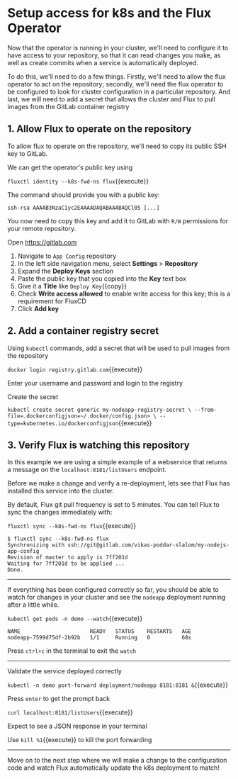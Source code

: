 # Setup access for k8s and the Flux Operator

Now that the operator is running in your cluster, we'll need to configure it to have access to your repository, so that it can read changes you make, as well as create commits when a service is automatically deployed.

To do this, we'll need to do a few things. Firstly, we'll need to allow the flux operator to act on the repository; secondly, we'll need the flux operator to be configured to look for cluster configuration in a particular repository. And last, we will need to add a secret that allows the cluster and Flux to pull images from the GitLab container registry

## 1. Allow Flux to operate on the repository

To allow flux to operate on the repository, we'll need to copy its public SSH key to GitLab.

We can get the operator's public key using

`fluxctl identity --k8s-fwd-ns flux`{{execute}}

The command should provide you with a public key:

```
ssh-rsa AAAAB3NzaC1yc2EAAAADAQABAAABAQCl05 [...]
```

You now need to copy this key and add it to GitLab with `R/W` permissions for your remote repository.

Open https://gitlab.com
1. Navigate to `App Config` repository
1. In the left side navigation menu, select **Settings** > **Repository**
1. Expand the **Deploy Keys** section
1. Paste the public key that you copied into the **Key** text box
1. Give it a **Title** like `Deploy Key`{{copy}}
1. Check **Write access allowed** to enable write access for this key; this is a requirement for FluxCD
1. Click **Add key**

## 2. Add a container registry secret

Using `kubectl` commands, add a secret that will be used to pull images from the repository

`docker login registry.gitlab.com`{{execute}}

Enter your username and password and login to the registry

Create the secret

`kubectl create secret generic my-nodeapp-registry-secret \
    --from-file=.dockerconfigjson=~/.docker/config.json> \
    --type=kubernetes.io/dockerconfigjson`{{execute}}

## 3. Verify Flux is watching this repository

In this example we are using a simple example of a webservice that returns a message on the `localhost:8181/listUsers` endpoint.

Before we make a change and verify a re-deployment, lets see that Flux has installed this service into the cluster.

By default, Flux git pull frequency is set to 5 minutes. You can tell Flux to sync the changes immediately with:

`fluxctl sync --k8s-fwd-ns flux`{{execute}}

```
$ fluxctl sync --k8s-fwd-ns flux
Synchronizing with ssh://git@gitlab.com/vikas-poddar-slalom/my-nodejs-app-config
Revision of master to apply is 7ff201d
Waiting for 7ff201d to be applied ...
Done.
```

---

If everything has been configured correctly so far, you should be able to watch for changes in your cluster and see the `nodeapp` deployment running after a little while.

`kubectl get pods -n demo --watch`{{execute}}
```
NAME                      READY   STATUS    RESTARTS   AGE
nodeapp-7599d75df-2b92b   1/1     Running   0          68s
```

Press `ctrl+c` in the terminal to exit the `watch`

---

Validate the service deployed correctly

`kubectl -n demo port-forward deployment/nodeapp 8181:8181 &`{{execute}}

Press `enter` to get the prompt back

`curl localhost:8181/listUsers`{{execute}}

Expect to see a JSON response in your terminal

Use `kill %1`{{execute}} to kill the port forwarding

---

Move on to the next step where we will make a change to the configuration code and watch Flux automatically update the k8s deployment to match!
